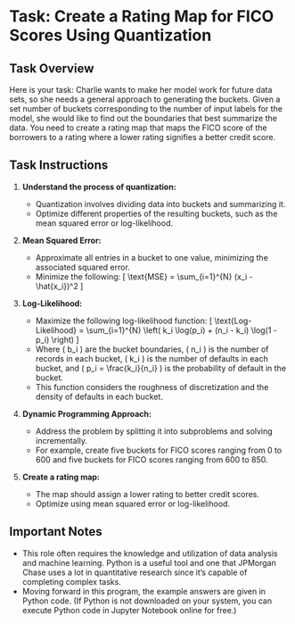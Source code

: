 # Task: Create a Rating Map for FICO Scores Using Quantization

## Task Overview
Here is your task:
Charlie wants to make her model work for future data sets, so she needs a general approach to generating the buckets. Given a set number of buckets corresponding to the number of input labels for the model, she would like to find out the boundaries that best summarize the data. You need to create a rating map that maps the FICO score of the borrowers to a rating where a lower rating signifies a better credit score.

## Task Instructions
1. **Understand the process of quantization:**
   - Quantization involves dividing data into buckets and summarizing it.
   - Optimize different properties of the resulting buckets, such as the mean squared error or log-likelihood.

2. **Mean Squared Error:**
   - Approximate all entries in a bucket to one value, minimizing the associated squared error.
   - Minimize the following:
     \[
     \text{MSE} = \sum_{i=1}^{N} (x_i - \hat{x_i})^2
     \]
3. **Log-Likelihood:**
   - Maximize the following log-likelihood function:
     \[
     \text{Log-Likelihood} = \sum_{i=1}^{N} \left( k_i \log(p_i) + (n_i - k_i) \log(1 - p_i) \right)
     \]
   - Where \( b_i \) are the bucket boundaries, \( n_i \) is the number of records in each bucket, \( k_i \) is the number of defaults in each bucket, and \( p_i = \frac{k_i}{n_i} \) is the probability of default in the bucket.
   - This function considers the roughness of discretization and the density of defaults in each bucket.

4. **Dynamic Programming Approach:**
   - Address the problem by splitting it into subproblems and solving incrementally.
   - For example, create five buckets for FICO scores ranging from 0 to 600 and five buckets for FICO scores ranging from 600 to 850.

5. **Create a rating map:**
   - The map should assign a lower rating to better credit scores.
   - Optimize using mean squared error or log-likelihood.

## Important Notes
- This role often requires the knowledge and utilization of data analysis and machine learning. Python is a useful tool and one that JPMorgan Chase uses a lot in quantitative research since it’s capable of completing complex tasks.
- Moving forward in this program, the example answers are given in Python code. (If Python is not downloaded on your system, you can execute Python code in Jupyter Notebook online for free.)

